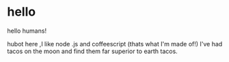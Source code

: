 # hello
hello humans!

hubot here ,I like node .js and coffeescript (thats what I'm made of!)
I've had tacos on the moon and find them far superior to earth tacos.
